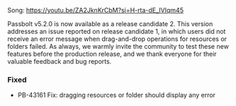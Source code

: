 Song: https://youtu.be/ZA2JknKrCbM?si=H-rta-dE_IVIqm45

Passbolt v5.2.0 is now available as a release candidate 2. This version addresses an issue reported on release candidate 1, in which users did not receive an error message when drag-and-drop operations for resources or folders failed.
As always, we warmly invite the community to test these new features before the production release, and we thank everyone for their valuable feedback and bug reports.

### Fixed
- PB-43161 Fix: dragging resources or folder should display any error
